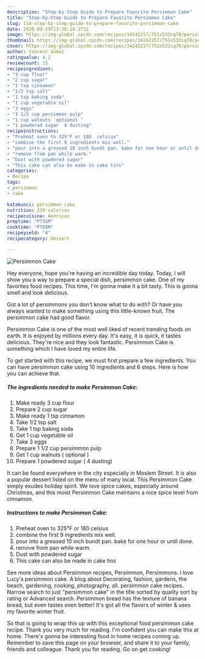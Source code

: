 ```yaml
---
description: "Step-by-Step Guide to Prepare Favorite Persimmon Cake"
title: "Step-by-Step Guide to Prepare Favorite Persimmon Cake"
slug: 114-step-by-step-guide-to-prepare-favorite-persimmon-cake
date: 2020-09-29T13:30:14.272Z
image: https://img-global.cpcdn.com/recipes/34242257/751x532cq70/persimmon-cake-recipe-main-photo.jpg
thumbnail: https://img-global.cpcdn.com/recipes/34242257/751x532cq70/persimmon-cake-recipe-main-photo.jpg
cover: https://img-global.cpcdn.com/recipes/34242257/751x532cq70/persimmon-cake-recipe-main-photo.jpg
author: Vincent Gomez
ratingvalue: 4.2
reviewcount: 15
recipeingredient:
- "3 cup flour"
- "2 cup sugar"
- "1 tsp cinnamon"
- "1/2 tsp salt"
- "1 tsp baking soda"
- "1 cup vegetable oil"
- "3 eggs"
- "1 1/2 cup persimmon pulp"
- "1 cup walnuts  optional "
- "1 powdered sugar  4 dusting"
recipeinstructions:
- "Preheat oven to 325°F or 180  celsius"
- "combine the first 9 ingredients mix well."
- "pour into a greased 10 inch bundt pan. bake for one hour or until done."
- "remove from pan while warm."
- "Dust with powdered sugar"
- "This cake can also be made in cake tins"
categories:
- Recipe
tags:
- persimmon
- cake

katakunci: persimmon cake 
nutrition: 239 calories
recipecuisine: American
preptime: "PT35M"
cooktime: "PT60M"
recipeyield: "4"
recipecategory: Dessert

---
```



![Persimmon Cake](https://img-global.cpcdn.com/recipes/34242257/751x532cq70/persimmon-cake-recipe-main-photo.jpg)

Hey everyone, hope you're having an incredible day today. Today, I will show you a way to prepare a special dish, persimmon cake. One of my favorites food recipes. This time, I'm gonna make it a bit tasty. This is gonna smell and look delicious.

Got a lot of persimmons you don&#39;t know what to do with? Or have you always wanted to make something using this little-known fruit. The persimmon cake had good flavor.

Persimmon Cake is one of the most well liked of recent trending foods on earth. It is enjoyed by millions every day. It's easy, it is quick, it tastes delicious. They're nice and they look fantastic. Persimmon Cake is something which I have loved my entire life.


To get started with this recipe, we must first prepare a few ingredients. You can have persimmon cake using 10 ingredients and 6 steps. Here is how you can achieve that.

<!--inarticleads1-->

##### The ingredients needed to make Persimmon Cake:

1. Make ready 3 cup flour
1. Prepare 2 cup sugar
1. Make ready 1 tsp cinnamon
1. Take 1/2 tsp salt
1. Take 1 tsp baking soda
1. Get 1 cup vegetable oil
1. Take 3 eggs
1. Prepare 1 1/2 cup persimmon pulp
1. Get 1 cup walnuts ( optional )
1. Prepare 1 powdered sugar ( 4 dusting)


It can be found everywhere in the city especially in Moslem Street. It is also a popular dessert listed on the menu of many local. This Persimmon Cake simply exudes holiday spirit. We love spice cakes, especially around Christmas, and this moist Persimmon Cake maintains a nice spice level from cinnamon. 

<!--inarticleads2-->

##### Instructions to make Persimmon Cake:

1. Preheat oven to 325°F or 180  celsius
1. combine the first 9 ingredients mix well.
1. pour into a greased 10 inch bundt pan. bake for one hour or until done.
1. remove from pan while warm.
1. Dust with powdered sugar
1. This cake can also be made in cake tins


See more ideas about Persimmon recipes, Persimmon, Persimmons. i love Lucy&#39;s persimmon cake. A blog about Decorating, fashion, gardens, the beach, gardening, cooking, photography, all. persimmon cake recipes. Narrow search to just &#34;persimmon cake&#34; in the title sorted by quality sort by rating or Advanced search. Persimmon bread has the texture of banana bread, but even tastes even better! It&#39;s got all the flavors of winter &amp; uses my favorite winter fruit. 

So that is going to wrap this up with this exceptional food persimmon cake recipe. Thank you very much for reading. I'm confident you can make this at home. There's gonna be interesting food in home recipes coming up. Remember to save this page on your browser, and share it to your family, friends and colleague. Thank you for reading. Go on get cooking!
